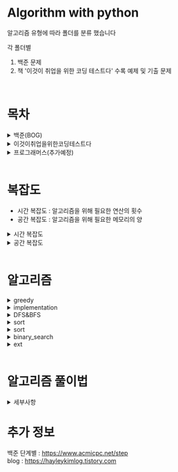 # Algorithm with python

알고리즘 유형에 따라 폴더를 분류 했습니다

각 폴더별
1. 백준 문제
2. 책 '이것이 취업을 위한 코딩 테스트다' 수록 예제 및 기출 문제
<br>

# 목차
<details>
<summary>백준(BOG)</summary>
<div markdown="1">

  - 11-완전탐색(brute_force)
  - 12-정렬(sort)
  - 15-동적계획법1(dynamic_programing)
  - 16-그리디알고리즘(greedy)
  - 17-정수론&조합론
  - 21-이분탐색(binary_search)
  - 24-DFS&BFS
  - 33-동적계획법3
  - extra

  </div>
</details>

<details>
<summary>이것이취업을위한코딩테스트다</summary> <br>
<div>
  
<details>
<summary>part2-예제</summary>
<div markdown="1">

<details>
<summary>greedy</summary>
<div markdown="1">

현재 상황에서 지금 당장 좋은 것만 고르는 방법
  
그리디 알고리즘은 기준에 따라 좋은 것을 선택하는 알고리즘이므로, 
문제에서 '가장 큰 순서대로' 또는 '가장 작은 순서대로'와 같은 기준을 알게 모르게 제시한다.
>  위 예시같은 큰/작은 순서대로라는 기준은 정렬 알고리즘을 사용하면 만족시킬 수 있어, 정렬 알고리즘 문제와 자주 짝을 이루어 출제됨
  
</div>
</details>  
  
- 1-greedy
- 2-implementation
- 3-DFS&BFS
- 4-sort
- 5-binary_search
- 6-dynamic_programing
- 7-shortest_route
- 8-graph

</div>
</details>

<details>
<summary>part3-기출</summary>
<div markdown="1">

- 1-greedy
- 2-implementation
- 3-DFS&BFS
- 4-sort
- 5-binary_search
- 6-dynamic_programing
- 7-shortest_route
- 8-graph
- 9-2020_상반기_삼성전자

</div>
</details>
    
</div>
</details>

<details>
<summary>프로그래머스(추가예정)</summary>
<div markdown="1">

</div>
</details>
<br>

# 복잡도
- 시간 복잡도 : 알고리즘을 위해 필요한 연산의 횟수
- 공간 복잡도 : 알고리즘을 위해 필요한 메모리의 양

<details>
<summary>시간 복잡도</summary>
<div markdown="1">

제한시간이 1초일 때
|N 의 범위|권장 시간 복잡도|
|---|---|
|500|O(N³)|
|2,000|O(N²)|
|100,000|O(NlogN)|
|10,000,000|O(N)|
  
</div>
</details>

<details>
<summary>공간 복잡도</summary>
<div markdown="1">

일반적으로 코딩 테스트에서 제시되는 메모리 사용량을 128~512MB
- 데이터 개수가 1,000만 단위가 넘어가지 않도록 알고리즘을 설계해야한다.
> 만약 그 이상이라면, 알고리즘 설계가 잘못되었을 확률이 높다.

int 자료형 데이터의 개수에 따른 메모리 사용량
|데이터 개수|메모리 사용량|
|---|---|
|1,000|약 4KB|
|1,000,000|약 4MB|
|10,000,000|약 40MB|

Pypy3는 Pyhon3의 문법을 그대로 지원하면서, 대부분 실행속도가 더 빠르다.
즉, 같은 코드라도 Pypy3로 제출했을 때 실행속도를 더 줄일 수 있다.

만약, 반복문이 많이 필요한 알고리즘이고, 코딩테스트에서 환경에서 Pypy3를 지원한다면 이를 활용하자. 
> 삼성전자 공채의 경우 응시자가 python3로 제출한 경우 pypy3로 채점한다.
  
</div>
</details>
<br>

# 알고리즘 
<details>
<summary>greedy</summary>
<div markdown="1">

그리디 알고리즘은 '현재 상황에서 지금 당장 좋은 것만 고르는 방법'을 의미한다.

기준에 따라 좋은 것을 선택하는 알고리즘이므로, 문제에서 기준에 대한 힌트를 제시한다.
> '가장 큰 순서대로' or '가장 작은 순서대로'와 같은 크기와 순서에 대한 기준이 자주 제시되는데,
> '정렬 알고리즘'을 사용하면 해당 기준을 만족 시킬 수 있어
> '정렬 알고리즘'과 자주 짝을 이루어 출제 된다.
  
</div>
</details>
 
<details>
<summary>implementation</summary>
<div markdown="1">

- bruteforce(완전 탐색) : 모든 경우의 수를 주저 없이 다 계산하는 해결 방법
- simulation(시뮬레이션) : 문제에서 제시한 알고리즘을 한 단계씩 차례대로 직접 수행
  
</div>
</details>  
  
<details>
<summary>DFS&BFS</summary>
<div markdown="1">

- depth_first_search(깊이 우선 탐색)
    - 깊이 우선 탐색 알고리즘이며 그래프를 탐색하는 알고리즘이다. 최대한 멀리 있는 노드를 우선으로 탐색하는 방식으로 동작하며 스택 자료구조를 이용한다.
    - 시간 복잡도 : O(N)
- breadth_first_search(너비 우선 탐색)
    - 가까운 노드부터 탐색하는 알고리즘이다. 선입선출 방식의 큐를 이용한다.
    - 시간 복잡도 : O(N), 일반적인 경우 실제 수행 시간은 DFS 보다 좋은 편이다.

> 인접 행렬 vs 2차원 인접 리스트   
> 인점 행렬 : 2차원 배열로 그래프의 연결 관계를 표현하는 방식
> ```
> # 인접 행렬 예시
> graph = [[] for _ in range(3)]
> 
> # 노드 0에 연결된 노드 정보 : (노드, 거리)
> graph[0].append((1, 7))
> graph[0].append((2, 5))
> 
> # 노드 1에 연결된 노드 정보 : (노드, 거리)
> graph[1].append((0, 7))
> ```
>
> 인접 리스트 : 리스트로 그래프의 연결 관계를 표현하는 방식
> ```
> # 인접 리스트 예시
> 
> INF = 987654321  # 10e9, 연결되어있지 않음을 무한 비용으로 표현
> 
> graph = [
>       [0, 7, 5],
>       [7, 0, INF],
>       [5, INF, 0]
>   ]
> ```
> 
> 인접 행렬 방식은 모든 관계를 저장하므로, 노드 개수가 많을수록 메모리가 불필요하게 낭비된다.
>
> 인접 리스트 방식은 특정 두 노드가 연결되어 있는지에 대한 정보를 얻는 속도가 느리다. 
>
> 따라서, 특정한 노드와 연결된 모든 인접 노드를 순회해야 하는 경우, 
> 인접 리스트 방식이 인접 행렬 방식에 비해 메모리 공강의 낭비가 적다.

</div>
</details>  

<details>
<summary>sort</summary>
<div markdown="1">

- selection_sort(선택 정렬)
- insertion_sort(삽입 정렬)
- quick_sort(퀵 정렬)
- count_sort(계수 정렬)

</div>
</details>  

<details>
<summary>sort</summary>
<div markdown="1">

- selection_sort(선택 정렬)
- insertion_sort(삽입 정렬)
- quick_sort(퀵 정렬)
- count_sort(계수 정렬)
- heap_sort(힙 정렬)

</div>
</details>  

<details>
<summary>binary_search</summary>
<div markdown="1">

이전 탐색

</div>
</details>  

<details>
<summary>ext</summary>
<div markdown="1">

- dynamic_programing
- shortest_route
  - dijkstra(다익스트라)
  - floyd_warshall(프로이드 워셜)
- graph
  - dishoint_sets(서로소 집합)
  - kruskal(크루스칼)
  - topology_sort(위상 정렬)
  
</div>
</details>  
<br>

# 알고리즘 풀이법
<details>
<summary>세부사항</summary>
<div markdown="1">

1. 문제에 대한 이해를 적는다.
2. 입력 값을 확인한다.
   - 입력 값의 범위를 통해 짜야할 알고리즘의 최대 시간 복잡도를 체크한다. > 필요한 알고리즘에 대한 힌트를 얻을 수 있다.
   - 문제에는 나타나 있지 않는 입력 값에 대한 설명을 체크한다. ex) 입력 숫자 0 은 빈칸을 의미한다. 'end' 가 입력되면 프로그램을 종료한다.
   - 극단적인 입력값 테스트 케이스를 고려한다.
3. 출력 값을 확인한다.
   - 문제에는 나타나 있지 않은 출력 값에 대한 예외처리를 체크한다. ex) 불가능한 경우 -1 을 출력한다.
4. 필요한 변수 생성 및 입력 값 초기화
  
</div>
</details> 

# 추가 정보
백준 단계별 :  https://www.acmicpc.net/step   
blog : https://hayleykimlog.tistory.com

